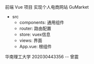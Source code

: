 前端 Vue 项目
实现个人电商网站 GuMarket

- src
  - components: 通用组件
  - router: 路由配置
  - store: vuex信息
  - views: 界面
  - App.vue: 根组件
  

华南理工大学 202030443356 -- 曾震

